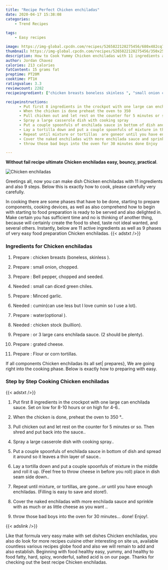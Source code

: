 ```yaml
---
title: "Recipe Perfect Chicken enchiladas"
date: 2020-04-17 15:38:08
categories:
    - Trend Recipes
    
tags:
    - Easy recipes

image: https://img-global.cpcdn.com/recipes/5265822128275456/680x482cq70/chicken-enchiladas-recipe-main-photo.jpg
thumbnail: https://img-global.cpcdn.com/recipes/5265822128275456/350x250cq70/chicken-enchiladas-recipe-main-photo.jpg
description: How to Cook Yummy Chicken enchiladas with 11 ingredients and 9 stages of easy cooking.
author: Jordan Chavez
calories: 213 calories
fatContent: 15 grams fat
preptime: PT20M
cooktime: PT1H
ratingvalue: 3.3
reviewcount: 2282
recipeingredient: ["chicken breasts boneless skinless ", "small onion chopped", "Bell pepper chopped and seeded", "small can diced green chiles", "Minced garlic", "cumincan use less but I love cumin so I use a lot", "wateroptional ", "chicken stock buillion", "or 3 large cans enchilada sauce 2 should be plenty", "grated cheese", "Flour or corn tortillas"]

recipeinstructions: 
      - Put first 8 ingredients in the crockpot with one large can enchilada sauce Set on low for 810 hours or on high for 46 
      - When the chicken is done preheat the oven to 350  
      - Pull chicken out and let rest on the counter for 5 minutes or so Then shred and put back into the sauce 
      - Spray a large casserole dish with cooking spray 
      - Put a couple spoonfuls of enchilada sauce in bottom of dish and spread it around so it leaves a thin layer of sauce 
      - Lay a tortilla down and put a couple spoonfuls of mixture in the middle and roll it up Feel free to throw cheese in before you roll place in dish seam side down 
      - Repeat until mixture or tortillas  are goneor until you have enough enchiladas  Filling is easy to save and store 
      - Cover the naked enchiladas with more enchilada sauce and sprinkle with as much or as little cheese as you want  
      - throw those bad boys into the oven for 30 minutes done Enjoy

---
```




**Without fail recipe ultimate Chicken enchiladas easy, bouncy, practical**. 


![Chicken enchiladas](https://img-global.cpcdn.com/recipes/5265822128275456/680x482cq70/chicken-enchiladas-recipe-main-photo.jpg "Chicken enchiladas")




Greetings all, now you can make dish Chicken enchiladas with 11 ingredients and also 9 steps. Below this is exactly how to cook, please carefully very carefully.

In cooking there are some phases that have to be done, starting to prepare components, cooking devices, as well as also comprehend how to begin with starting to food preparation is ready to be served and also delighted in. Make certain you has sufficient time and no is thinking of another thing, because will certainly create the food to shed, taste not ideal wanted, and several others. Instantly, below are 11 active ingredients as well as 9 phases of very easy food preparation Chicken enchiladas.
{{< adstxt />}}

### Ingredients for Chicken enchiladas


1. Prepare  : chicken breasts (boneless, skinless ).

1. Prepare  : small onion, chopped.

1. Prepare  : Bell pepper, chopped and seeded.

1. Needed  : small can diced green chiles.

1. Prepare  : Minced garlic.

1. Needed  : cumin(can use less but I love cumin so I use a lot).

1. Prepare  : water(optional ).

1. Needed  : chicken stock (buillion).

1. Prepare  : or 3 large cans enchilada sauce. (2 should be plenty).

1. Prepare  : grated cheese.

1. Prepare  : Flour or corn tortillas.



If all components Chicken enchiladas its all set| prepares}, We are going right into the cooking phase. Below is exactly how to preparing with easy.

### Step by Step Cooking Chicken enchiladas

{{< adstxt />}}


1. Put first 8 ingredients in the crockpot with one large can enchilada sauce. Set on low for 8-10 hours or on high for 4-6..



1. When the chicken is done, preheat the oven to 350 °..



1. Pull chicken out and let rest on the counter for 5 minutes or so. Then shred and put back into the sauce..



1. Spray a large casserole dish with cooking spray..



1. Put a couple spoonfuls of enchilada sauce in bottom of dish and spread it around so it leaves a thin layer of sauce..



1. Lay a tortilla down and put a couple spoonfuls of mixture in the middle and roll it up. (Feel free to throw cheese in before you roll) place in dish seam side down..



1. Repeat until mixture, or tortillas,  are gone...or until you have enough enchiladas.  (Filling is easy to save and store!).



1. Cover the naked enchiladas with more enchilada sauce and sprinkle with as much or as little cheese as you want ..



1. throw those bad boys into the oven for 30 minutes... done! Enjoy!.





{{< adslink />}}

Like that formula very easy make with set dishes Chicken enchiladas, you also do look for more recipes cuisine other interesting on site us, available countless various recipes globe food and also we will remain to add and also establish. Beginning with food healthy easy, yummy, and healthy to food fatty, hard, spicy, wonderful, salted acid is on our page. Thanks for checking out the best recipe Chicken enchiladas.
